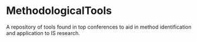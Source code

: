 # MethodologicalTools
A repository of tools found in top conferences to aid in method identification and application to IS research.
